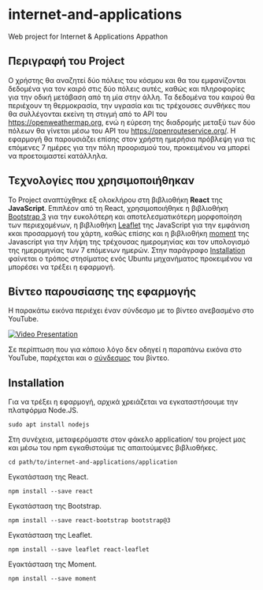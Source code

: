 # internet-and-applications
Web project for Internet &amp; Applications Appathon


## Περιγραφή του Project
Ο χρήστης θα αναζητεί δύο πόλεις του κόσμου και θα του εμφανίζονται δεδομένα για τον καιρό στις δύο πόλεις αυτές, καθώς και πληροφορίες για την οδική μετάβαση από
τη μία στην άλλη. Τα δεδομένα του καιρού θα περιέχουν τη θερμοκρασία, την υγρασία και τις τρέχουσες συνθήκες που θα συλλέγονται εκείνη τη στιγμή από το API του
https://openweathermap.org, ενώ η εύρεση της διαδρομής μεταξύ των δύο πόλεων θα γίνεται μέσω του API του https://openrouteservice.org/. Η εφαρμογή θα
παρουσιάζει επίσης στον χρήστη ημερήσια πρόβλεψη για τις επόμενες 7 ημέρες για την πόλη προορισμού του, προκειμένου να μπορεί να προετοιμαστεί κατάλληλα.


## Τεχνολογίες που χρησιμοποιήθηκαν
Το Project αναπτύχθηκε εξ ολοκλήρου στη βιβλιοθήκη **React** της **JavaScript**. Επιπλέον από τη React, χρησιμοποιήθηκε η βιβλιοθήκη [Bootstrap 3](https://getbootstrap.com/docs/3.3/) για την ευκολότερη και αποτελεσματικότερη μορφοποίηση των περιεχομένων, η βιβλιοθήκη [Leaflet](https://leafletjs.com/) της JavaScript για την εμφάνιση κκαι προσαρμογή του χάρτη, καθώς επίσης και η βιβλιοθήκη [moment](https://momentjs.com/) της Javascript για την λήψη της τρέχουσας ημερομηνίας και τον υπολογισμό της ημερομηνίας των 7 επόμενων ημερών. Στην παράγραφο [Installation](https://github.com/manosvek/internet-and-applications/blob/master/README.md#installation) φαίνεται ο τρόπος στησίματος ενός Ubuntu μηχανήματος προκειμένου να μπορέσει να τρέξει η εφαρμογή.


## Βίντεο παρουσίασης της εφαρμογής
Η παρακάτω εικόνα περιέχει έναν σύνδεσμο με το βίντεο ανεβασμένο στο YouTube.

[![Video Presentation](http://img.youtube.com/vi/ez8kCSYwF8U/0.jpg)](http://www.youtube.com/watch?v=ez8kCSYwF8U "Video Title")

Σε περίπτωση που για κάποιο λόγο δεν οδηγεί η παραπάνω εικόνα στο YouTube, παρέχεται και ο [σύνδεσμος](https://www.youtube.com/watch?v=ez8kCSYwF8U) του βίντεο.


## Installation
Για να τρέξει η εφαρμογή, αρχικά χρειάζεται να εγκαταστήσουμε την πλατφόρμα Node.JS.

```console
sudo apt install nodejs
```

Στη συνέχεια, μεταφερόμαστε στον φάκελο application/ του project μας και μέσω του npm εγκαθιστούμε τις απαιτούμενες βιβλιοθήκες.

```console
cd path/to/internet-and-applications/application
```

Εγκατάσταση της React.

```console
npm install --save react
```

Εγκατάσταση της Bootstrap.

```console
npm install --save react-bootstrap bootstrap@3
```

Εγκατάσταση της Leaflet.

```console
npm install --save leaflet react-leaflet
```

Εγακτάσταση της Moment.

```console
npm install --save moment
```
